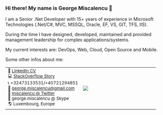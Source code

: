 ### Hi there! My name is George Miscalencu 👋

I am a Senior .Net Developer with 15+ years of experience in Microsoft Technologies (.Net/C#, MVC, MSSQL, Oracle, EF, VS, GIT, TFS, IIS). 

During the time I have designed, developed, maintained and provided management leadership for complex applications/systems.

My current interests are: DevOps, Web, Cloud, Open Source and Mobile. 

Some other infos about me:

<table>
  <tr>
    <td width="50%">
      <small>
      📜 <a href="https://www.linkedin.com/in/miscalencu" target="_blank">LinkedIn CV</a><br /> 
      💻 <a href="http://stackoverflow.com/story/miscalencu" target="_blank">StackOverflow Story</a><br />
      📞 +32473133531/+40721294851<br />
      📧 <a href="mailto:george.miscalencu@gmail.com">george.miscalencu@gmail.com</a><br />
      💬 <a href="https://twitter.com/miscalencu" target="_blank">miscalencu @ Twitter</a><br /> 
      💬 george.miscalencu @ Skype<br />
      🌎 Luxembourg, Europe
      </small>
  </td>
  <td>
    <img src="https://github-readme-stats.vercel.app/api?username=miscalencu" />
  </td>
 </tr>
</table>

